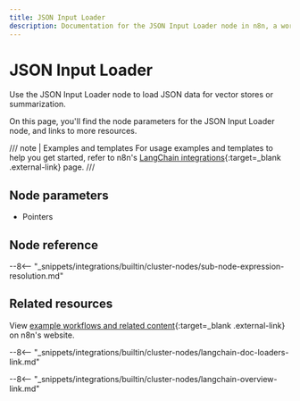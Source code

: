 ```yaml
---
title: JSON Input Loader
description: Documentation for the JSON Input Loader node in n8n, a workflow automation platform. Includes details of operations and configuration, and links to examples and credentials information.
---
```


# JSON Input Loader

Use the JSON Input Loader node to load JSON data for vector stores or summarization.

On this page, you'll find the node parameters for the JSON Input Loader node, and links to more resources.

/// note | Examples and templates
For usage examples and templates to help you get started, refer to n8n's [LangChain integrations](https://n8n.io/integrations/json-input-loader/){:target=_blank .external-link} page.
///	
## Node parameters

* Pointers

## Node reference

--8<-- "_snippets/integrations/builtin/cluster-nodes/sub-node-expression-resolution.md"

## Related resources

View [example workflows and related content](https://n8n.io/integrations/json-input-loader/){:target=_blank .external-link} on n8n's website.

--8<-- "_snippets/integrations/builtin/cluster-nodes/langchain-doc-loaders-link.md"

--8<-- "_snippets/integrations/builtin/cluster-nodes/langchain-overview-link.md"

